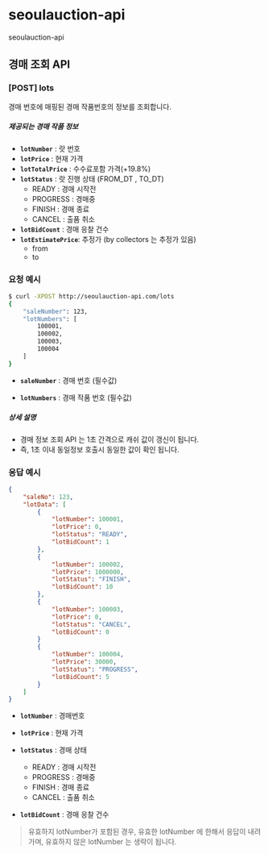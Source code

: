 # seoulauction-api
seoulauction-api

## 경매 조회 API

### [POST] lots

경매 번호에 매핑된 경매 작품번호의 정보를 조회합니다.



##### 제공되는 경매 작품 정보

* **`lotNumber`** : 랏 번호
* **`lotPrice`** : 현재 가격
* **`lotTotalPrice`** : 수수료포함 가격(+19.8%) 
* **`lotStatus`** : 랏 진행 상태 (FROM_DT , TO_DT)
  * READY : 경매 시작전
  * PROGRESS : 경매중
  * FINISH : 경매 종료
  * CANCEL : 출품 취소
* **`lotBidCount`** : 경매 응찰 건수 
* **`lotEstimatePrice`**: 추정가 (by collectors 는 추정가 있음)
  * from
  * to



### 요청 예시

```sh
$ curl -XPOST http://seoulauction-api.com/lots
{
	"saleNumber": 123,
	"lotNumbers": [
		100001,
		100002,
		100003,
		100004
	]
}
```

* **`saleNumber`** : 경매 번호 (필수값)

* **`lotNumbers`** : 경매 작품 번호 (필수값)



##### 상세 설명

* 경매 정보 조회 API 는 1초 간격으로 캐쉬 값이 갱신이 됩니다. 
* 즉, 1초 이내 동일정보 호출시 동일한 값이 확인 됩니다.



### 응답 예시

```json
{
    "saleNo": 123,
    "lotData": [
        {
            "lotNumber": 100001,
            "lotPrice": 0,
            "lotStatus": "READY",  
            "lotBidCount": 1
        },
        {
            "lotNumber": 100002,
            "lotPrice": 1000000,
            "lotStatus": "FINISH",  
            "lotBidCount": 10
        },
        {
            "lotNumber": 100003,
            "lotPrice": 0,
            "lotStatus": "CANCEL",  
            "lotBidCount": 0
        }
        {
            "lotNumber": 100004,
            "lotPrice": 30000,
            "lotStatus": "PROGRESS",  
            "lotBidCount": 5
        } 
    ]
}
```

* **`lotNumber`** : 경매번호
* **`lotPrice`** : 현재 가격 
* **`lotStatus`** : 경매 상태
  * READY : 경매 시작전
  * PROGRESS : 경매중
  * FINISH : 경매 종료
  * CANCEL : 출품 취소

* **`lotBidCount`** : 경매 응찰 건수 



> 유효하지 lotNumber가 포함된 경우, 유효한 lotNumber 에 한해서 응답이 내려가며, 유효하지 않은 lotNumber 는 생략이 됩니다.


